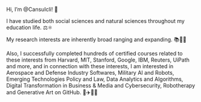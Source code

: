 Hi, I’m @CansuIcli! 👋

I have studied both social sciences and natural sciences throughout my education life. ⚖️⚛️

My research interests are inherently broad ranging and expanding. 📚🌲✨

Also, I successfully completed hundreds of certified courses related to these interests from Harvard, MIT, Stanford, Google, IBM, Reuters, UiPath and more, and in connection with these interests, I am interested in Aerospace and Defense Industry Softwares, Military AI and Robots, Emerging Technologies Policy and Law, Data Analytics and Algorithms, Digital Transformation in Business & Media and Cybersecurity, Robotherapy and Generative Art on GitHub. 🦅✈️🤖🌌
